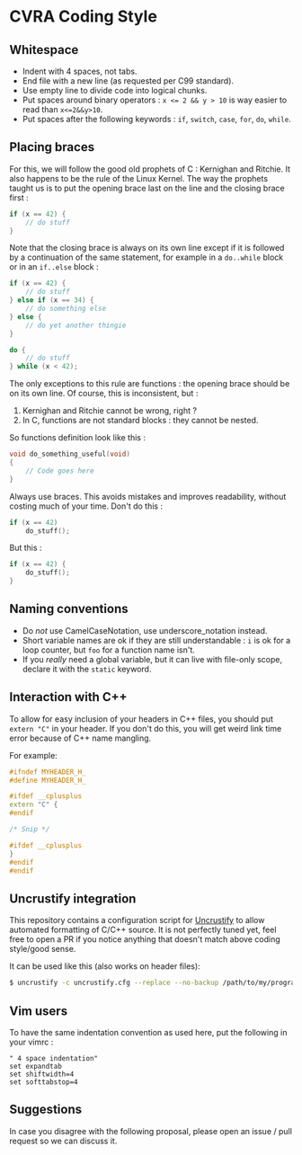 # CVRA Coding Style

## Whitespace
* Indent with 4 spaces, not tabs.
* End file with a new line (as requested per C99 standard).
* Use empty line to divide code into logical chunks.
* Put spaces around binary operators : `x <= 2 && y > 10` is way easier to read than `x<=2&&y>10`.
* Put spaces after the following keywords : `if`, `switch`, `case`, `for`, `do`, `while`.

## Placing braces
For this, we will follow the good old prophets of C : Kernighan and Ritchie.
It also happens to be the rule of the Linux Kernel.
The way the prophets taught us is to put the opening brace last on the line and the closing brace first :

```cpp
if (x == 42) {
    // do stuff
}
```

Note that the closing brace is always on its own line except if it is followed by a continuation
of the same statement, for example in a `do..while` block or in an `if..else` block :

```cpp
if (x == 42) {
    // do stuff
} else if (x == 34) {
    // do something else
} else {
    // do yet another thingie
}
```

```cpp
do {
    // do stuff
} while (x < 42);
```

The only exceptions to this rule are functions : the opening brace should be on its own line.
Of course, this is inconsistent, but :

1. Kernighan and Ritchie cannot be wrong, right ?
2. In C, functions are not standard blocks : they cannot be nested.

So functions definition look like this :

```cpp
void do_something_useful(void)
{
    // Code goes here
}
```

Always use braces.
This avoids mistakes and improves readability, without costing much of your time.
Don't do this :

```cpp
if (x == 42)
    do_stuff();
```

But this :

```cpp
if (x == 42) {
    do_stuff();
}
```

## Naming conventions
* Do *not* use CamelCaseNotation, use underscore_notation instead.
* Short variable names are ok if they are still understandable : `i` is ok for a loop counter, but `foo` for a function name isn't.
* If you *really* need a global variable, but it can live with file-only scope, declare it with the `static` keyword.

## Interaction with C++
To allow for easy inclusion of your headers in C++ files, you should put `extern "C"` in your header.
If you don't do this, you will get weird link time error because of C++ name mangling.

For example:
```cpp
#ifndef MYHEADER_H_
#define MYHEADER_H_

#ifdef __cplusplus
extern "C" {
#endif

/* Snip */

#ifdef __cplusplus
}
#endif
#endif
```

## Uncrustify integration
This repository contains a configuration script for [Uncrustify](http://uncrustify.sourceforge.net/) to allow automated formatting of C/C++ source.
It is not perfectly tuned yet, feel free to open a PR if you notice anything that doesn't match above coding style/good sense.

It can be used like this (also works on header files):

```bash
$ uncrustify -c uncrustify.cfg --replace --no-backup /path/to/my/program.c
```


## Vim users
To have the same indentation convention as used here, put the following in your vimrc :

```VimL
" 4 space indentation"
set expandtab
set shiftwidth=4
set softtabstop=4
```

## Suggestions
In case you disagree with the following proposal, please open an issue / pull request so we can discuss it.
